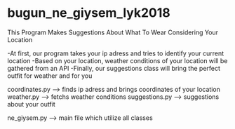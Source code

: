 # bugun_ne_giysem_lyk2018
This Program Makes Suggestions About What To Wear Considering Your Location

-At first, our program takes your ip adress and tries to identify your current location
-Based on your location, weather conditions of your location will be gathered from an API
-Finally, our suggestions class will bring the perfect outfit for weather and for you

coordinates.py --> finds ip adress and brings coordinates of your location
weather.py --> fetchs weather conditions
suggestions.py --> suggestions about your outfit

ne_giysem.py --> main file which utilize all classes
